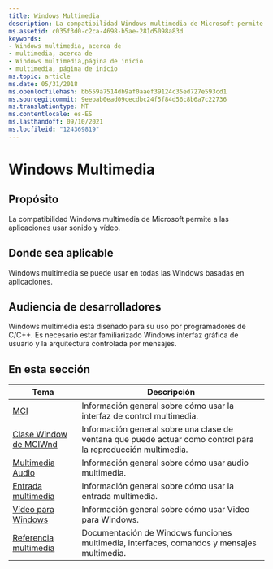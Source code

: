```yaml
---
title: Windows Multimedia
description: La compatibilidad Windows multimedia de Microsoft permite a las aplicaciones usar sonido y vídeo.
ms.assetid: c035f3d0-c2ca-4698-b5ae-281d5098a83d
keywords:
- Windows multimedia, acerca de
- multimedia, acerca de
- Windows multimedia,página de inicio
- multimedia, página de inicio
ms.topic: article
ms.date: 05/31/2018
ms.openlocfilehash: bb559a7514db9af0aaef39124c35ed727e593cd1
ms.sourcegitcommit: 9eebab0ead09cecdbc24f5f84d56c8b6a7c22736
ms.translationtype: MT
ms.contentlocale: es-ES
ms.lasthandoff: 09/10/2021
ms.locfileid: "124369819"
---
```

# <a name="windows-multimedia"></a>Windows Multimedia

## <a name="purpose"></a>Propósito

La compatibilidad Windows multimedia de Microsoft permite a las aplicaciones usar sonido y vídeo.

## <a name="where-applicable"></a>Donde sea aplicable

Windows multimedia se puede usar en todas las Windows basadas en aplicaciones.

## <a name="developer-audience"></a>Audiencia de desarrolladores

Windows multimedia está diseñado para su uso por programadores de C/C++. Es necesario estar familiarizado Windows interfaz gráfica de usuario y la arquitectura controlada por mensajes.

## <a name="in-this-section"></a>En esta sección



| Tema                                                       | Descripción                                                                                         |
|-------------------------------------------------------------|-----------------------------------------------------------------------------------------------------|
| [MCI](mci.md)<br/>                                   | Información general sobre cómo usar la interfaz de control multimedia.<br/>                        |
| [Clase Window de MCIWnd](mciwnd-window-class.md)<br/>   | Información general sobre una clase de ventana que puede actuar como control para la reproducción multimedia.<br/> |
| [Multimedia Audio](multimedia-audio.md)<br/>         | Información general sobre cómo usar audio multimedia.<br/>                                   |
| [Entrada multimedia](multimedia-input.md)<br/>         | Información general sobre cómo usar la entrada multimedia.<br/>                                   |
| [Vídeo para Windows](video-for-windows.md)<br/>       | Información general sobre cómo usar Video para Windows.<br/>                                  |
| [Referencia multimedia](multimedia-reference.md)<br/> | Documentación de Windows funciones multimedia, interfaces, comandos y mensajes multimedia.<br/>       |



 

 

 





